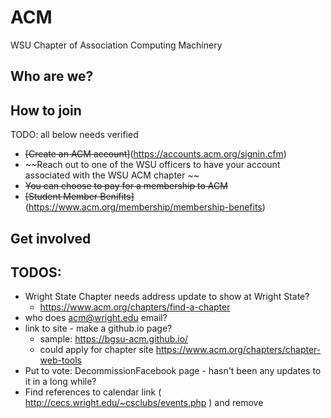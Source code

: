# ACM
WSU Chapter of Association Computing Machinery

## Who are we?

## How to join

TODO:  all below needs verified
- ~~[Create an ACM account]~~(https://accounts.acm.org/signin.cfm)
- ~~Reach out to one of the WSU officers to have your account associated with the WSU ACM chapter ~~
- ~~You can choose to pay for a membership to ACM~~
- ~~[Student Member Benifits]~~(https://www.acm.org/membership/membership-benefits)

## Get involved

## TODOS:

- Wright State Chapter needs address update to show at Wright State?
    - https://www.acm.org/chapters/find-a-chapter
- who does acm@wright.edu email?
- link to site - make a github.io page?
  - sample: https://bgsu-acm.github.io/
  - could apply for chapter site https://www.acm.org/chapters/chapter-web-tools
- Put to vote: DecommissionFacebook page - hasn't been any updates to it in a long while?
- Find references to calendar link ( http://cecs.wright.edu/~csclubs/events.php ) and remove
